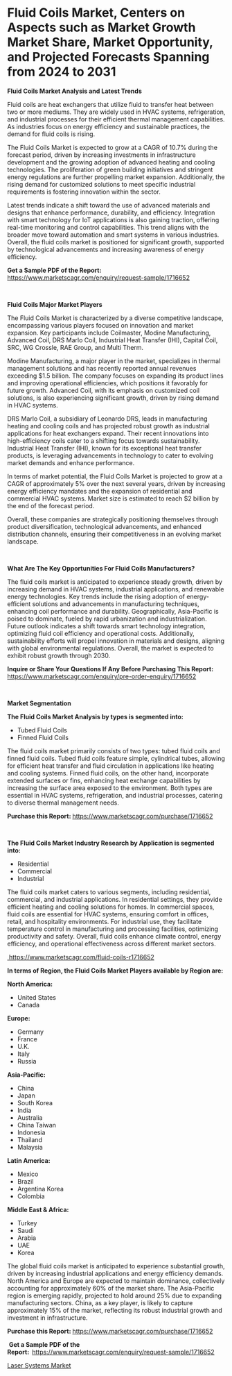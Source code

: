 <p><h1>Fluid Coils Market, Centers on Aspects such as Market Growth Market Share, Market Opportunity, and Projected Forecasts Spanning from 2024 to 2031</h1></p><p><strong>Fluid Coils Market Analysis and Latest Trends</strong></p>
<p><p>Fluid coils are heat exchangers that utilize fluid to transfer heat between two or more mediums. They are widely used in HVAC systems, refrigeration, and industrial processes for their efficient thermal management capabilities. As industries focus on energy efficiency and sustainable practices, the demand for fluid coils is rising.</p><p>The Fluid Coils Market is expected to grow at a CAGR of 10.7% during the forecast period, driven by increasing investments in infrastructure development and the growing adoption of advanced heating and cooling technologies. The proliferation of green building initiatives and stringent energy regulations are further propelling market expansion. Additionally, the rising demand for customized solutions to meet specific industrial requirements is fostering innovation within the sector.</p><p>Latest trends indicate a shift toward the use of advanced materials and designs that enhance performance, durability, and efficiency. Integration with smart technology for IoT applications is also gaining traction, offering real-time monitoring and control capabilities. This trend aligns with the broader move toward automation and smart systems in various industries. Overall, the fluid coils market is positioned for significant growth, supported by technological advancements and increasing awareness of energy efficiency.</p></p>
<p><strong>Get a Sample PDF of the Report:&nbsp;</strong> <a href="https://www.marketscagr.com/enquiry/request-sample/1716652?utm_campaign=1868&utm_medium=2&utm_source=Github&utm_content=ia&utm_term=28122024&utm_id=fluid-coils">https://www.marketscagr.com/enquiry/request-sample/1716652</a></p>
<p>&nbsp;</p>
<p><strong>Fluid Coils Major Market Players</strong></p>
<p><p>The Fluid Coils Market is characterized by a diverse competitive landscape, encompassing various players focused on innovation and market expansion. Key participants include Coilmaster, Modine Manufacturing, Advanced Coil, DRS Marlo Coil, Industrial Heat Transfer (IHI), Capital Coil, SRC, WG Crossle, RAE Group, and Multi Therm. </p><p>Modine Manufacturing, a major player in the market, specializes in thermal management solutions and has recently reported annual revenues exceeding $1.5 billion. The company focuses on expanding its product lines and improving operational efficiencies, which positions it favorably for future growth. Advanced Coil, with its emphasis on customized coil solutions, is also experiencing significant growth, driven by rising demand in HVAC systems.</p><p>DRS Marlo Coil, a subsidiary of Leonardo DRS, leads in manufacturing heating and cooling coils and has projected robust growth as industrial applications for heat exchangers expand. Their recent innovations into high-efficiency coils cater to a shifting focus towards sustainability. Industrial Heat Transfer (IHI), known for its exceptional heat transfer products, is leveraging advancements in technology to cater to evolving market demands and enhance performance.</p><p>In terms of market potential, the Fluid Coils Market is projected to grow at a CAGR of approximately 5% over the next several years, driven by increasing energy efficiency mandates and the expansion of residential and commercial HVAC systems. Market size is estimated to reach $2 billion by the end of the forecast period.</p><p>Overall, these companies are strategically positioning themselves through product diversification, technological advancements, and enhanced distribution channels, ensuring their competitiveness in an evolving market landscape.</p></p>
<p>&nbsp;</p>
<p><strong>What Are The Key Opportunities For Fluid Coils Manufacturers?</strong></p>
<p><p>The fluid coils market is anticipated to experience steady growth, driven by increasing demand in HVAC systems, industrial applications, and renewable energy technologies. Key trends include the rising adoption of energy-efficient solutions and advancements in manufacturing techniques, enhancing coil performance and durability. Geographically, Asia-Pacific is poised to dominate, fueled by rapid urbanization and industrialization. Future outlook indicates a shift towards smart technology integration, optimizing fluid coil efficiency and operational costs. Additionally, sustainability efforts will propel innovation in materials and designs, aligning with global environmental regulations. Overall, the market is expected to exhibit robust growth through 2030.</p></p>
<p><strong>Inquire or Share Your Questions If Any Before Purchasing This Report:</strong> <a href="https://www.marketscagr.com/enquiry/pre-order-enquiry/1716652?utm_campaign=1868&utm_medium=2&utm_source=Github&utm_content=ia&utm_term=28122024&utm_id=fluid-coils">https://www.marketscagr.com/enquiry/pre-order-enquiry/1716652</a></p>
<p>&nbsp;</p>
<p><strong>Market Segmentation</strong></p>
<p><strong>The Fluid Coils Market Analysis by types is segmented into:</strong></p>
<p><ul><li>Tubed Fluid Coils</li><li>Finned Fluid Coils</li></ul></p>
<p><p>The fluid coils market primarily consists of two types: tubed fluid coils and finned fluid coils. Tubed fluid coils feature simple, cylindrical tubes, allowing for efficient heat transfer and fluid circulation in applications like heating and cooling systems. Finned fluid coils, on the other hand, incorporate extended surfaces or fins, enhancing heat exchange capabilities by increasing the surface area exposed to the environment. Both types are essential in HVAC systems, refrigeration, and industrial processes, catering to diverse thermal management needs.</p></p>
<p><strong>Purchase this Report:&nbsp;</strong><a href="https://www.marketscagr.com/purchase/1716652?utm_campaign=1868&utm_medium=2&utm_source=Github&utm_content=ia&utm_term=28122024&utm_id=fluid-coils">https://www.marketscagr.com/purchase/1716652</a></p>
<p>&nbsp;</p>
<p><strong>The Fluid Coils Market Industry Research by Application is segmented into:</strong></p>
<p><ul><li>Residential</li><li>Commercial</li><li>Industrial</li></ul></p>
<p><p>The fluid coils market caters to various segments, including residential, commercial, and industrial applications. In residential settings, they provide efficient heating and cooling solutions for homes. In commercial spaces, fluid coils are essential for HVAC systems, ensuring comfort in offices, retail, and hospitality environments. For industrial use, they facilitate temperature control in manufacturing and processing facilities, optimizing productivity and safety. Overall, fluid coils enhance climate control, energy efficiency, and operational effectiveness across different market sectors.</p></p>
<p><a href="https://www.marketscagr.com/fluid-coils-r1716652?utm_campaign=1868&utm_medium=2&utm_source=Github&utm_content=ia&utm_term=28122024&utm_id=fluid-coils">&nbsp;https://www.marketscagr.com/fluid-coils-r1716652</a></p>
<p><strong>In terms of Region, the Fluid Coils Market Players available by Region are:</strong></p>
<p>
    <p> <strong> North America: </strong>
        <ul>
            <li>United States</li>
            <li>Canada</li>
        </ul>
        </p> 
    <p> <strong> Europe: </strong>
        <ul>
            <li>Germany</li>
            <li>France</li>
            <li>U.K.</li>
            <li>Italy</li>
            <li>Russia</li>
        </ul>
        </p> 
    <p> <strong> Asia-Pacific: </strong>
        <ul>
            <li>China</li>
            <li>Japan</li>
            <li>South Korea</li>
            <li>India</li>
            <li>Australia</li>
            <li>China Taiwan</li>
            <li>Indonesia</li>
            <li>Thailand</li>
            <li>Malaysia</li>
        </ul>
        </p> 
    <p> <strong> Latin America: </strong>
        <ul>
            <li>Mexico</li>
            <li>Brazil</li>
            <li>Argentina Korea</li>
            <li>Colombia</li>
        </ul>
        </p> 
    <p> <strong> Middle East & Africa: </strong>
        <ul>
            <li>Turkey</li>
            <li>Saudi</li>
            <li>Arabia</li>
            <li>UAE</li>
            <li>Korea</li>
        </ul>
    </p>
    </p>
<p><p>The global fluid coils market is anticipated to experience substantial growth, driven by increasing industrial applications and energy efficiency demands. North America and Europe are expected to maintain dominance, collectively accounting for approximately 60% of the market share. The Asia-Pacific region is emerging rapidly, projected to hold around 25% due to expanding manufacturing sectors. China, as a key player, is likely to capture approximately 15% of the market, reflecting its robust industrial growth and investment in infrastructure.</p></p>
<p><strong>Purchase this Report: </strong><a href="https://www.marketscagr.com/purchase/1716652?utm_campaign=1868&utm_medium=2&utm_source=Github&utm_content=ia&utm_term=28122024&utm_id=fluid-coils">https://www.marketscagr.com/purchase/1716652</a></p>
<p>&nbsp;<strong>Get a Sample PDF of the Report:&nbsp;&nbsp;</strong><a href="https://www.marketscagr.com/enquiry/request-sample/1716652?utm_campaign=1868&utm_medium=2&utm_source=Github&utm_content=ia&utm_term=28122024&utm_id=fluid-coils">https://www.marketscagr.com/enquiry/request-sample/1716652</a></p>
<p><strong></strong></p>
<p><p><a href="https://github.com/Krish2023na/Market-Research-Report-List-6/blob/main/laser-systems-market.md?utm_campaign=1868&utm_medium=2&utm_source=Github&utm_content=ia&utm_term=28122024&utm_id=fluid-coils">Laser Systems Market</a></p></p>